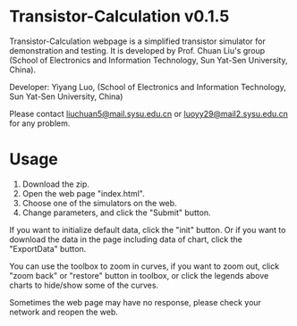 # Transistor-Calculation v0.1.5
Transistor-Calculation webpage is a simplified transistor simulator for demonstration and testing. It is developed by Prof. Chuan Liu's group (School of Electronics and Information Technology, Sun Yat-Sen University, China). 

Developer: Yiyang Luo,  (School of Electronics and Information Technology, Sun Yat-Sen University, China)

Please contact liuchuan5@mail.sysu.edu.cn or luoyy29@mail2.sysu.edu.cn for any problem.

# Usage
1. Download the zip.
2. Open the web page "index.html".
3. Choose one of the simulators on the web.
4. Change parameters, and click the "Submit" button.

If you want to initialize default data, click the "init" button.
Or if you want to download the data in the page including data of chart, click the "ExportData" button.

You can use the toolbox to zoom in curves, if you want to zoom out, click "zoom back" or "restore" button in toolbox, or click the legends above charts to hide/show some of the curves.

Sometimes the web page may have no response, please check your network and reopen the web.

